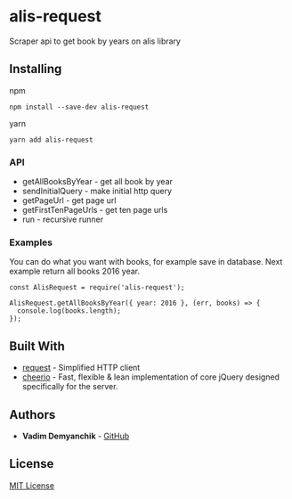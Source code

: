 # alis-request
Scraper api to get book by years on alis library

## Installing

npm
```
npm install --save-dev alis-request
```

yarn 
```
yarn add alis-request
```

### API

* getAllBooksByYear - get all book by year
* sendInitialQuery - make initial http query
* getPageUrl - get page url
* getFirstTenPageUrls - get ten page urls
* run - recursive runner


### Examples

You can do what you want with books, for example save in database.
Next example return all books 2016 year.
```
const AlisRequest = require('alis-request');

AlisRequest.getAllBooksByYear({ year: 2016 }, (err, books) => {
  console.log(books.length);
});

```

## Built With

* [request](https://github.com/request/request) - Simplified HTTP client
* [cheerio](https://github.com/cheeriojs/cheerio) - Fast, flexible & lean implementation of core jQuery designed specifically for the server.

## Authors
* **Vadim Demyanchik** - [GitHub](https://github.com/DemyanchikVadim)

## License

[MIT License ](https://github.com/DemyanchikVadim/alis-request/blob/master/LICENSE) 
